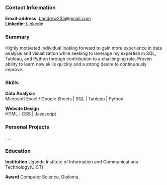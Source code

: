 ### Contact Information
**Email-address**: bandrew235@gmail.com <br>
**Linkedin**: [Linkedin](https://www.linkedin.com/in/bisaso-andrew-800392217) <br>

### Summary
Highly motivated individual looking forward to gain more experience in data analysis and visualization while seeking to leverage my expertise in SQL, Tableau, and Python through contribution to a challenging role. 
Proven ability to learn new skills quickly and a strong desire to continuously improve.

### Skills
**Data Analysis** <br>
Microsoft Excel / Google Sheets | SQL | Tableau | Python

**Website Design** <br>
HTML | CSS | Javascript

### Personal Projects
.
.
.
 
### Education
**Institution**
Uganda Institute of Information and Communications Technology(UICT) 

**Award**
Computer Science, Diploma.
